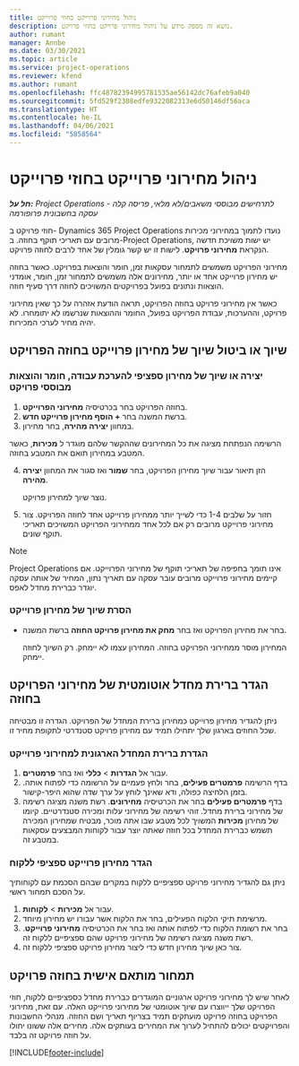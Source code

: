 ```yaml
---
title: ניהול מחירוני פרוייקט בחוזי פרוייקט
description: נושא זה מספק מידע על ניהול מחירוני פרויקט בחוזי פרויקט.
author: rumant
manager: Annbe
ms.date: 03/30/2021
ms.topic: article
ms.service: project-operations
ms.reviewer: kfend
ms.author: rumant
ms.openlocfilehash: ffc48782394995781535ae56142dc76afeb9a040
ms.sourcegitcommit: 5fd529f2308edfe9322082313e6d50146df56aca
ms.translationtype: HT
ms.contentlocale: he-IL
ms.lasthandoff: 04/06/2021
ms.locfileid: "5858564"
---
```

# <a name="manage-project-price-lists-on-project-contracts"></a>ניהול מחירוני פרוייקט בחוזי פרוייקט

_**חל על:** Project Operations לתרחישים מבוססי משאבים/לא מלאי, פריסה קלה - עסקה בחשבונית פרופורמה_

חוזי פרויקט ב- Dynamics 365 Project Operations נועדו לתמוך במחירוני מכירות מרובים עם תאריכי תוקף בחוזה. ב-Project Operations, יש ישות משויכת חדשה הנקראת **מחירוני פרויקט**. לישות זו יש קשר גומלין של אחד לרבים לחוזה פרויקט.

מחירוני הפרויקט משמשים לתמחור עסקאות זמן, חומר והוצאות בפרויקט. כאשר בחוזה יש מחירון פרוייקט אחד או יותר, מחירונים אלה משמשים לתמחור זמן, חומר, אומדני הוצאות ונתונים בפועל בפרויקטים המשויכים לחוזה דרך סעיף חוזה.

כאשר אין מחירוני פרויקט בחוזה הפרויקט, תראה הודעת אזהרה על כך שאין מחירוני פרויקט, וההערכות, עבודת הפרויקט בפועל, החומר וההוצאות שנרשמו לא יתומחרו. לא יהיה מחיר לערכי המכירות.

## <a name="associate-or-unassociate-a-project-price-list-on-a-project-contract"></a>שיוך או ביטול שיוך של מחירון פרוייקט בחוזה הפרויקט

### <a name="create-or-associate-a-specific-price-list-for-estimating-project-based-work-material-and-expenses"></a>יצירה או שיוך של מחירון ספציפי להערכת עבודה, חומר והוצאות מבוססי פרויקט

1. בחוזה הפרויקט בחר בכרטיסיה **מחירוני הפרוייקט**.
2. ברשת המשנה בחר **+ הוסף מחירון פרוייקט חדש**.
3. במחוון **יצירה מהירה**, בחר מחירון. 

  הרשימה הנפתחת מציגה את כל המחירונים שההקשר שלהם מוגדר ל **מכירות**, כאשר המטבע במחירון תואם את המטבע בחוזה.
  
4. הזן תיאור עבור שיוך מחירון הפרויקט, בחר **שמור** ואז סגור את המחוון **יצירה מהירה**.

   נוצר שיוך למחירון פרויקט.
   
5. חזור על שלבים 1-4 כדי לשייך יותר ממחירון פרוייקט אחד לחוזה הפרויקט. צור מחירוני פרוייקט מרובים רק אם לכל אחד ממחירוני הפרויקט המשויכים תאריכי תוקף שונים.

> [!NOTE]
> Project Operations אינו תומך בחפיפה של תאריכי תוקף של מחירוני הפרוייקט. אם קיימים מחירוני פרוייקט מרובים עובר עסקה עם תאריך נתון, המחיר של אותה עסקה יוגדר כברירת מחדל לאפס.

### <a name="remove-a-project-price-list-association"></a>הסרת שיוך של מחירון פרוייקט

- בחר את מחירון הפרויקט ואז בחר **מחק את מחירון פרויקט החוזה** ברשת המשנה. 

  המחירון מוסר ממחירוני הפרויקט בחוזה. המחירון עצמו לא יימחק. רק השיוך לחוזה יימחק.

## <a name="set-up-automatic-defaulting-of-project-price-lists-on-a-contract"></a>הגדר ברירת מחדל אוטומטית של מחירוני הפרויקט בחוזה

ניתן להגדיר מחירון פרוייקט כמחירון ברירת המחדל של הפרויקט. הגדרה זו מבטיחה שכל החוזים בארגון שלך יתחילו תמיד עם מחירון פרויקט סטנדרטי לתקופת מחיר זו.

### <a name="set-up-the-organizational-default-for-project-price-lists"></a>הגדרת ברירת המחדל הארגונית למחירוני פרוייקט

1. עבור אל **הגדרות** > **כללי** ואז בחר **פרמטרים**.
2. בדף הרשימה **פרמטרים פעילים**, בחר ולחץ פעמיים על הרשומה כדי לפתוח אותה. בזמן הלחיצה כפולה, ודא שאינך לוחץ על ערך שדה שהוא היפר-קישור. 
3. בדף **פרמטרים פעילים** בחר את הכרטיסיה **מחירונים**. רשת משנה מציגה רשימה של מחירוני ברירת מחדל. זוהי רשימה של מחירוני עלות ומכירה סטנדרטיים. קיומו של מחירון **מכירות** המשויך לכל מטבע שבו אתה מוכר, מבטיח שמחירון המכירה תשמש כברירת המחדל בכל חוזה שאתה יוצר עבור לקוחות המבצעים עסקאות במטבע זה.

### <a name="set-up-a-customer-specific-project-price-list"></a>הגדר מחירון פרוייקט ספציפי ללקוח

ניתן גם להגדיר מחירוני פרויקט ספציפיים ללקוח במקרים שבהם הסכמת עם לקוחותיך על הסכם תמחור ראשי.

1. עבור אל **מכירות** > **לקוחות**.
2. מרשימת תיקי הלקוח הפעילים, בחר את הלקוח אשר עבורו יש מחירון מיוחד.
3. בחר את רשומת הלקוח כדי לפתוח אותה ואז בחר את הכרטיסיה **מחירוני פרוייקט**. רשת משנה מציגה רשימה של מחירוני פרויקט שהם ספציפיים ללקוח זה. 
4. צור כאן שיוך מחירון חדש כדי ליצור מחירון פרויקט ספציפי ללקוח זה.

## <a name="custom-pricing-on-a-project-contract"></a>תמחור מותאם אישית בחוזה פרויקט

לאחר שיש לך מחירוני פרויקט ארגוניים המוגדרים כברירת מחדל כספציפיים ללקוח, חוזי הפרויקט שלך ייווצרו עם שיוך אוטומטי של מחירוני פרוייקט האלה. עם זאת, מחירוני הפרויקט בחוזה פרויקט מועתקים תמיד בצריוף תאריך ושם החוזה. מנהלי החשבונות והפרויקטים יכולים להתחיל לערוך את המחירים בעותקים אלה. מחירים אלה ששונו יחולו על חוזה פרויקט זה בלבד.


[!INCLUDE[footer-include](../includes/footer-banner.md)]
